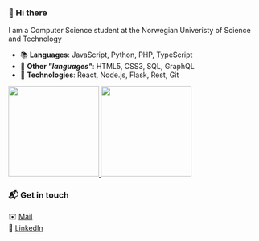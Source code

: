 ### 👋 Hi there

I am a Computer Science student at the Norwegian Univeristy of Science and Technology

- 📚 **Languages**: JavaScript, Python, PHP, TypeScript
- 📖 **Other _"languages"_**: HTML5, CSS3, SQL, GraphQL
- 🔨 **Technologies**: React, Node.js, Flask, Rest, Git

<a href="https://github.com/juliangra">
  <img height="180em" src="https://github-readme-stats.vercel.app/api?username=juliangra&theme=buefy&show_icons=true" />
  <img height="180em" src="https://github-readme-stats.vercel.app/api/top-langs/?username=juliangra&theme=buefy&layout=compact" />
</a>

### 📬 Get in touch
✉️ <a href="mailto:juliangr@stud.ntnu.no">Mail</a>  
🔗 <a href="https://www.linkedin.com/in/julian-grande/">LinkedIn</a>
